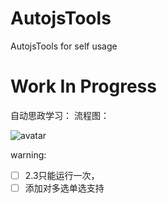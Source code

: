 # AutojsTools
AutojsTools for self usage

# Work In Progress

自动思政学习：
流程图：

![avatar](https://z3.ax1x.com/2021/05/28/2FktRU.png)

warning:
- [ ] 2.3只能运行一次，
- [ ] 添加对多选单选支持